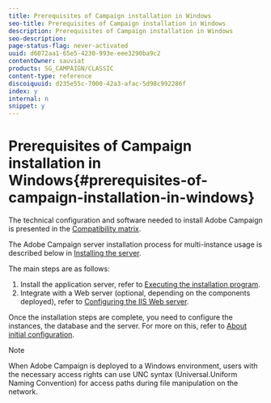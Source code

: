 ```yaml
---
title: Prerequisites of Campaign installation in Windows
seo-title: Prerequisites of Campaign installation in Windows
description: Prerequisites of Campaign installation in Windows
seo-description: 
page-status-flag: never-activated
uuid: d6072aa1-65e5-4230-993e-eee3290ba9c2
contentOwner: sauviat
products: SG_CAMPAIGN/CLASSIC
content-type: reference
discoiquuid: d235e55c-7000-42a3-afac-5d98c992286f
index: y
internal: n
snippet: y
---
```


# Prerequisites of Campaign installation in Windows{#prerequisites-of-campaign-installation-in-windows}

The technical configuration and software needed to install Adobe Campaign is presented in the [Compatibility matrix](https://helpx.adobe.com/campaign/kb/compatibility-matrix.html).

The Adobe Campaign server installation process for multi-instance usage is described below in [Installing the server](../../installation/using/installing-the-server.md).

The main steps are as follows:

1. Install the application server, refer to [Executing the installation program](../../installation/using/prerequisites-of-campaign-installation-in-windows.md#executing-the-installation-program).
1. Integrate with a Web server (optional, depending on the components deployed), refer to [Configuring the IIS Web server](../../installation/using/prerequisites-of-campaign-installation-in-windows.md#configuring-the-iis-web-server).

Once the installation steps are complete, you need to configure the instances, the database and the server. For more on this, refer to [About initial configuration](../../installation/using/about-initial-configuration.md).

>[!NOTE]
>
>When Adobe Campaign is deployed to a Windows environment, users with the necessary access rights can use UNC syntax (Universal.Uniform Naming Convention) for access paths during file manipulation on the network.

